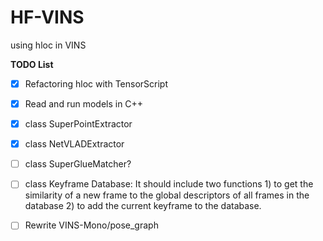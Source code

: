 # HF-VINS
using hloc in VINS

**TODO List**

- [x] Refactoring hloc with TensorScript
- [x] Read and run models in C++
- [x] class SuperPointExtractor
- [x] class NetVLADExtractor
- [ ] class SuperGlueMatcher?
- [ ] class Keyframe Database: It should include two functions 1) to get the similarity of a new frame to the global descriptors of all frames in the database 2) to add the current keyframe to the database.
- [ ] Rewrite VINS-Mono/pose_graph

